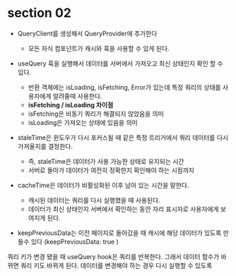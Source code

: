 # section 02

- QueryClient를 생성해서 QueryProvider에 추가한다
  - 모든 자식 컴포넌트가 캐시와 훅을 사용할 수 있게 된다.
- useQuery 훅을 실행해서 데이터를 서버에서 가져오고 최신 상태인지 확인 할 수 있다.
  - 반환 객체에는 isLoading, isFetching, Error가 있는데 특정 쿼리의 상태를 사용자에게 알려줄때 사용한다.
  - **isFetching / isLoading 차이점**
  - isFetching은 비동기 쿼리가 해결되지 않았음을 의미
  - isLoading은 가져오는 상태에 있음을 의미
- staleTime은 윈도우가 다시 포커스될 때 같은 특정 트리거에서 쿼리 데이터를 다시 가져올지를 결정한다.

  - 즉, staleTime은 데이터가 사용 가능한 상태로 유지되는 시간
  - 서버로 돌아가 데이터가 여전히 정확한지 확인해야 하는 시점까지

- cacheTime은 데이터가 비활성화된 이후 남아 있는 시간을 말한다.

  - 캐시된 데이터는 쿼리를 다시 실행했을 때 사용된다.
  - 데이터가 최신 상태인지 서버에서 확인하는 동안 자리 표시자로 사용자에게 보여지게 된다.

- keepPreviousData는 이전 페이지로 돌아갔을 때 캐시에 해당 데이터가 있도록 만들수 있다 (keepPreviousData: true )

쿼리 키가 변경 됐을 때 useQuery hook은 쿼리를 반복한다.
그래서 데이터 함수가 바뀌면 쿼리 키도 바뀌게 된다. 데이터를 변경해야 하는 경우 다시 실행할 수 있도록
